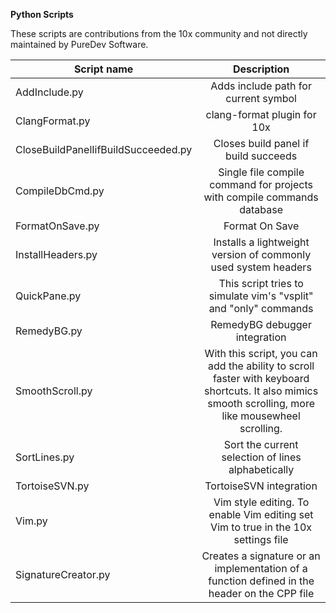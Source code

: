 
**Python Scripts**

These scripts are contributions from the 10x community and not directly maintained by PureDev Software.

|Script name                        |Description|
|---                                |:---:      |
AddInclude.py                       |Adds include path for current symbol
ClangFormat.py                      |clang-format plugin for 10x
CloseBuildPanelIifBuildSucceeded.py |Closes build panel if build succeeds
CompileDbCmd.py                     |Single file compile command for projects with compile commands database
FormatOnSave.py                     |Format On Save
InstallHeaders.py                   |Installs a lightweight version of commonly used system headers
QuickPane.py                        |This script tries to simulate vim's "vsplit" and "only" commands
RemedyBG.py                         |RemedyBG debugger integration
SmoothScroll.py                     |With this script, you can add the ability to scroll faster with keyboard shortcuts. It also mimics smooth scrolling, more like mousewheel scrolling.
SortLines.py                        |Sort the current selection of lines alphabetically
TortoiseSVN.py                      |TortoiseSVN integration
Vim.py                              |Vim style editing. To enable Vim editing set Vim to true in the 10x settings file
SignatureCreator.py                 |Creates a signature or an implementation of a function defined in the header on the CPP file